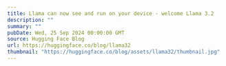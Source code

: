 ```yaml
---
title: Llama can now see and run on your device - welcome Llama 3.2
description: ""
summary: ""
pubDate: Wed, 25 Sep 2024 00:00:00 GMT
source: Hugging Face Blog
url: https://huggingface.co/blog/llama32
thumbnail: "https://huggingface.co/blog/assets/llama32/thumbnail.jpg"
---
```



